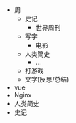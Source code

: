 - 周
    - 史记
        - 世界周刊
    - 写字
        - 电影
    - 人类简史
        - ...
    - 打游戏
    - 文字(反思/总结)
- vue
- Nginx
- 人类简史
- 史记
